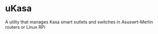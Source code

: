 # uKasa
A utilty that manages Kasa smart outlets and switches in Asuswrt-Merlin routers or Linux RPi
